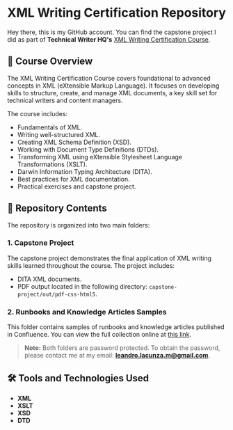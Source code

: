 # XML Writing Certification Repository 

Hey there, this is my GitHub account. You can find the capstone project I did as part of **Technical Writer HQ's** [XML Writing Certification Course](https://technicalwriterhq.com/xml-writing-certification/).

## 📜 Course Overview

The XML Writing Certification Course covers foundational to advanced concepts in XML (eXtensible Markup Language). It focuses on developing skills to structure, create, and manage XML documents, a key skill set for technical writers and content managers.

The course includes:

- Fundamentals of XML.
- Writing well-structured XML.
- Creating XML Schema Definition (XSD).
- Working with Document Type Definitions (DTDs).
- Transforming XML using eXtensible Stylesheet Language Transformations (XSLT).
- Darwin Information Typing Architecture (DITA).
- Best practices for XML documentation.
- Practical exercises and capstone project.

## 📂 Repository Contents

The repository is organized into two main folders:

### **1. Capstone Project**

The capstone project demonstrates the final application of XML writing skills learned throughout the course. The project includes:

- DITA XML documents.
- PDF output located in the following directory: ```capstone-project/out/pdf-css-html5```.

### **2. Runbooks and Knowledge Articles Samples**

This folder contains samples of runbooks and knowledge articles published in Confluence. You can view the full collection online at [this link](https://leandrolacunzaportfolio.atlassian.net/wiki/spaces/KB/overview).

> **Note:** Both folders are password protected. To obtain the password, please contact me at my email: **leandro.lacunza.m@gmail.com**.

## 🛠️ Tools and Technologies Used

- **XML**
- **XSLT**
- **XSD**
- **DTD**
